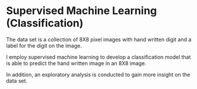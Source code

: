 # Supervised Machine Learning (Classification)
The data set is a collection of 8X8 pixel images with hand written digit and a label for the digit on the image.

I employ supervised machine learning to develop a classification model that is able to predict the hand written image in an 8X8 image.

In addition, an exploratory analysis is conducted to gain more insight on the data set.
